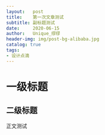```yaml
---
layout:   post
title:    第一次文章测试
subtitle: 副标题测试
date:     2020-06-15
author:   Unique_缪缪
header-img: img/post-bg-alibaba.jpg
catalog: true
tags:
- 设计点滴
---
```

# 一级标题
## 二级标题
正文测试
